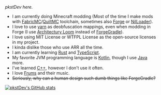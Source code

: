 *pkstDev here.*

* I am currently doing Minecraft modding (Most of the time I make mods with [FabricMC](https://fabricmc.net/)/[QuiltMC](https://quiltmc.org/) toolchain, sometimes also [Forge](https://www.minecraftforge.net/) or [NilLoader](https://git.sleeping.town/unascribed/NilLoader)).
* I love to use [yarn](https://github.com/FabricMC/yarn) as deobfuscation mappings, even when modding in Forge (I use [Architectury Loom](https://github.com/architectury/architectury-loom) instead of [ForgeGradle](https://github.com/MinecraftForge/ForgeGradle)).
* I love using MIT License or WTFPL License as the open-source licenses in my project.
* I kinda dislike those who use ARR all the time.
* I am currently learning [Rust](https://www.rust-lang.org/) and [TypeScript](https://www.typescriptlang.org/).
* My favorite JVM programming language is [Kotlin](https://kotlinlang.org/), though I use [Java](https://www.java.com/) more.
* I've learned [C++](https://isocpp.org/), however I don't use it often.
* I love [Frums](https://soundcloud.com/frums) and their music.
* ~~Seriously, why can a human design such dumb things like ForgeGradle?~~

[![pkstDev's GitHub stats](https://github-readme-stats.vercel.app/api?username=pkstDev)](https://github.com/anuraghazra/github-readme-stats)
